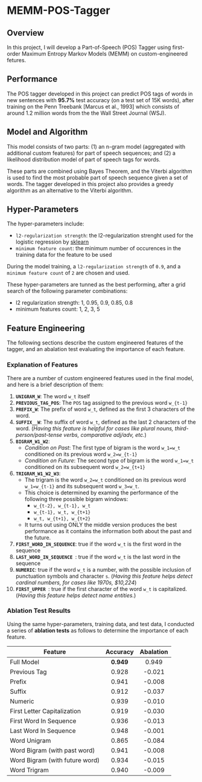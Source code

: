# MEMM-POS-Tagger

## Overview

In this project, I will develop a Part-of-Speech (POS) Tagger using first-order Maximum Entropy Markov Models (MEMM) on custom-engineered fetures.

## Performance

The POS tagger developed in this project can predict POS tags of words in new sentences with **95.7%** test accuracy (on a test set of 15K words), after training on the Penn Treebank [Marcus et al., 1993] which consists of around 1.2 million words from the the Wall Street Journal (WSJ).

## Model and Algorithm

This model consists of two parts: (1) an n-gram model (aggregated with additional custom features) for part of speech sequences; and (2) a likelihood distribution model of part of speech tags for words. 

These parts are combined using Bayes Theorem, and the Viterbi algorithm is used to find the most probable part of speech sequence given a set of words. The tagger developed in this project also provides a greedy algorithm as an alternative to the Viterbi algorithm.

## Hyper-Parameters

The hyper-parameters include:

- `l2-regularization strength`: the l2-regularization strenght used for the logistic regression by [sklearn](http://scikit-learn.org/stable/modules/generated/sklearn.linear_model.LogisticRegression.html#sklearn.linear_model.LogisticRegression)
- `minimum feature count`: the minimum number of occurences in the training data for the feature to be used 

During the model training, a `l2-regularization strength` of `0.9`, and a `minimum feature count` of `2` are chosen and used.

These hyper-parameters are tunned as the best performing, after a grid search of the following parameter combinations:

- l2 regularization strength: 1, 0.95, 0.9, 0.85, 0.8
- minimum features count: 1, 2, 3, 5


## Feature Engineering

The following sections describe the custom engineered features of the tagger, and an abalation test evaluating the importance of each feature.


### Explanation of Features

There are a number of custom engineered features used in the final model, and here is a brief description of them:

1. **`UNIGRAM_W`**: The word `w_t` itself
2. **`PREVIOUS_TAG_POS`**: The `POS` tag assigned to the previous word `w_{t-1}`
3. **`PREFIX_W`**: The prefix of word `w_t`, defined as the first 3 characters of the word.
4. **`SUFFIX__W`**: The suffix of word `w_t`, defined as the last 2 characters of the word. (_Having this feature is helpful for cases like plural nouns, third-person/past-tense verbs, comparative adj/adv, etc._) 
5. **`BIGRAM_W1_W2`**:
	- _Condition on Past_: The first type of bigram is the word `w_1=w_t` conditioned on its previous word `w_2=w_{t-1}`
	- _Condition on Future_: The second type of bigram is the word `w_1=w_t` conditioned on its subsequent word `w_2=w_{t+1}`
6. **`TRIGRAM_W1_W2_W3`**: 
	- The trigram is the word `w_2=w_t` conditioned on its previous word `w_1=w_{t-1}` and its subsequent word `w_3=w_t`. 
	- This choice is determined by examing the performance of the following three possible bigram windows: 
		-  `w_{t-2}, w_{t-1}, w_t`
		- `w_{t-1}, w_t, w_{t+1}`
		- `w_t, w_{t+1}, w_{t+2}` 
	- It turns out using ONLY the middle version produces the best performance as it contains the information both about the past and the future.
7. **`FIRST_WORD_IN_SEQUENCE`**: true if the word `w_t` is the first word in the sequence
8. **`LAST_WORD_IN_SEQUENCE `**: true if the word `w_t` is the last word in the sequence
9. **`NUMERIC`**: true if the word `w_t` is a number, with the possible inclusion of punctuation symbols and character `s`. (_Having this feature helps detect cardinal numbers, for cases like 1970s, $10,224_)
10. **`FIRST_UPPER `**: true if the first character of the word `w_t` is capitalized. (_Having this feature helps detect name entities._)


### Ablation Test Results

Using the same hyper-parameters, training data, and test data, I conducted a series of **ablation tests** as follows to determine the importance of each feature. 

| Feature | Accuracy | Abalation |
| ------|:------:| :------:|
| Full Model | **0.949** | 0.949 |
| Previous Tag | 0.928 | -0.021 |
| Prefix | 0.941 | -0.008 |
| Suffix | 0.912 | -0.037 |
| Numeric | 0.939 | -0.010 |
| First Letter Capitalization | 0.919 | -0.030 |
| First Word In Sequence | 0.936 | -0.013 |
| Last Word In Sequence | 0.948 | -0.001 |
| Word Unigram | 0.865 | -0.084 |
| Word Bigram (with past word) | 0.941 | -0.008 |
| Word Bigram (with future word) | 0.934 | -0.015 |
| Word Trigram | 0.940 | -0.009 |



